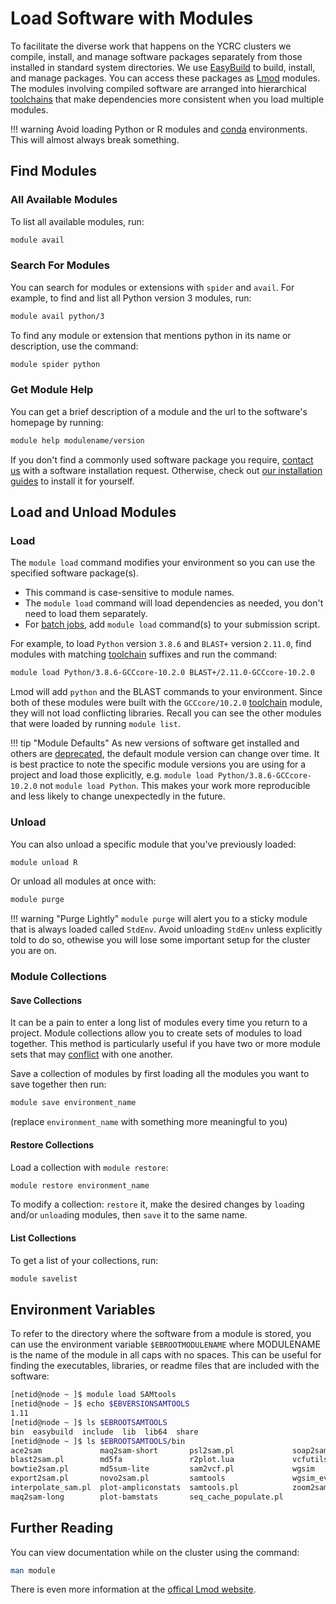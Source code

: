 # Load Software with Modules

To facilitate the diverse work that happens on the YCRC clusters we compile, install, and manage software packages separately from those installed in standard system directories. We use [EasyBuild](https://docs.easybuild.io/en/latest) to build, install, and manage packages. You can access these packages as [Lmod](https://lmod.readthedocs.io/en/latest) modules. The modules involving compiled software are arranged into hierarchical [toolchains](/clusters-at-yale/applications/toolchains) that make dependencies more consistent when you load multiple modules.

!!! warning
    Avoid loading Python or R modules and [conda](/clusters-at-yale/guides/conda) environments. This will almost always break something.

## Find Modules

### All Available Modules

To list all available modules, run:

``` bash
module avail
```

### Search For Modules

You can search for modules or extensions with `spider` and `avail`. For example, to find and list all Python version 3 modules, run:

``` bash
module avail python/3
```

To find any module or extension that mentions python in its name or description, use the command:

``` bash
module spider python
```

### Get Module Help

You can get a brief description of a module and the url to the software's homepage by running:

``` bash
module help modulename/version
```

If you don't find a commonly used software package you require, [contact us](/#get-help) with a software installation request. Otherwise, check out [our installation guides](/clusters-at-yale/applications) to install it for yourself.

## Load and Unload Modules

### Load

The `module load` command modifies your environment so you can use the specified software package(s).

- This command is case-sensitive to module names.
- The `module load` command will load dependencies as needed, you don't need to load them separately.
- For [batch jobs](/clusters-at-yale/job-scheduling/#batch-jobs), add `module load` command(s) to your submission script.

For example, to load `Python` version `3.8.6` and `BLAST+` version `2.11.0`, find modules with matching [toolchain](/clusters-at-yale/applications/toolchains) suffixes and run the command:

``` bash
module load Python/3.8.6-GCCcore-10.2.0 BLAST+/2.11.0-GCCcore-10.2.0
```

Lmod will add `python` and the BLAST commands to your environment.  Since both of these modules were built with the `GCCcore/10.2.0` [toolchain](/clusters-at-yale/applications/toolchains) module, they will not load conflicting libraries. Recall you can see the other modules that were loaded by running `module list`.

!!! tip "Module Defaults"
    As new versions of software get installed and others are [deprecated](/clusters-at-yale/applications/lifecycle), the default module version can change over time. It is best practice to note the specific module versions you are using for a project and load those explicitly, e.g. `module load Python/3.8.6-GCCcore-10.2.0` not `module load Python`. This makes your work more reproducible and less likely to change unexpectedly in the future.

### Unload

You can also unload a specific module that you've previously loaded:

``` bash
module unload R
```

Or unload all modules at once with:

``` bash
module purge
```

!!! warning "Purge Lightly"
    `module purge` will alert you to a sticky module that is always loaded called `StdEnv`. Avoid unloading `StdEnv` unless explicitly told to do so, othewise you will lose some important setup for the cluster you are on.

### Module Collections

#### Save Collections

It can be a pain to enter a long list of modules every time you return to a project. Module collections allow you to create sets of modules to load together. This method is particularly useful if you have two or more module sets that may [conflict](/clusters-at-yale/applications/toolchains/#what-versions-match) with one another.

Save a collection of modules by first loading all the modules you want to save together then run:

``` bash
module save environment_name
```

(replace `environment_name` with something more meaningful to you)

#### Restore Collections

Load a collection with `module restore`:

``` bash
module restore environment_name
```

To modify a collection: `restore` it, make the desired changes by `load`ing and/or `unload`ing modules, then `save` it to the same name. 

#### List Collections

To get a list of your collections, run:

``` bash
module savelist
```

## Environment Variables

To refer to the directory where the software from a module is stored, you can use the environment variable `$EBROOTMODULENAME` where MODULENAME is the name of the module in all caps with no spaces. This can be useful for finding the executables, libraries, or readme files that are included with the software:

```bash
[netid@node ~ ]$ module load SAMtools
[netid@node ~ ]$ echo $EBVERSIONSAMTOOLS
1.11
[netid@node ~ ]$ ls $EBROOTSAMTOOLS
bin  easybuild  include  lib  lib64  share
[netid@node ~ ]$ ls $EBROOTSAMTOOLS/bin
ace2sam             maq2sam-short       psl2sam.pl             soap2sam.pl
blast2sam.pl        md5fa               r2plot.lua             vcfutils.lua
bowtie2sam.pl       md5sum-lite         sam2vcf.pl             wgsim
export2sam.pl       novo2sam.pl         samtools               wgsim_eval.pl
interpolate_sam.pl  plot-ampliconstats  samtools.pl            zoom2sam.pl
maq2sam-long        plot-bamstats       seq_cache_populate.pl
```

## Further Reading

You can view documentation while on the cluster using the command:

``` bash
man module
```

There is even more information at the [offical Lmod website](http://www.tacc.utexas.edu/tacc-projects/lmod).
